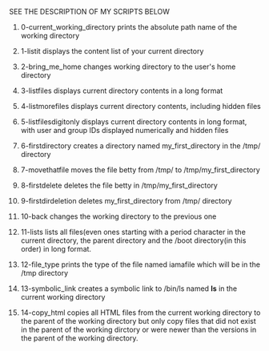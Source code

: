 SEE THE DESCRIPTION OF MY SCRIPTS BELOW
1. 0-current_working_directory prints the absolute path name of the working directory

2. 1-listit displays the content list of your current directory

3. 2-bring_me_home changes working directory to the user's home directory

4. 3-listfiles displays current directory contents in a long format

5. 4-listmorefiles displays current directory contents, including hidden files

6. 5-listfilesdigitonly displays current directory contents in long format, with user and group IDs displayed numerically and hidden files

7. 6-firstdirectory creates a directory named my_first_directory in the /tmp/ directory

8. 7-movethatfile moves the file betty from /tmp/ to /tmp/my_first_directory

9. 8-firstdelete deletes the file betty in /tmp/my_first_directory

10. 9-firstdirdeletion deletes my_first_directory from /tmp/ directory

11. 10-back changes the working directory to the previous one

12. 11-lists lists all files(even ones starting with a period character in the current directory, the parent directory and the /boot directory(in this order) in long format.

13. 12-file_type prints the type of the file named iamafile which will be in the /tmp directory

14. 13-symbolic_link creates a symbolic link to /bin/ls named __ls__ in the current working directory

15. 14-copy_html copies all HTML files from the current working directory to the parent of the working directory but only copy files that did not exist in the parent of the working dirctory or were newer than the versions in the parent of the working directory.

